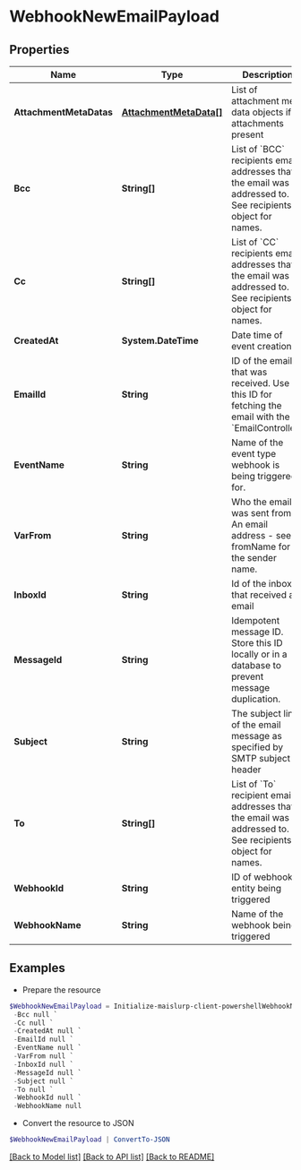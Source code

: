 # WebhookNewEmailPayload
## Properties

Name | Type | Description | Notes
------------ | ------------- | ------------- | -------------
**AttachmentMetaDatas** | [**AttachmentMetaData[]**](AttachmentMetaData) | List of attachment meta data objects if attachments present | [optional] 
**Bcc** | **String[]** | List of &#x60;BCC&#x60; recipients email addresses that the email was addressed to. See recipients object for names. | [optional] 
**Cc** | **String[]** | List of &#x60;CC&#x60; recipients email addresses that the email was addressed to. See recipients object for names. | [optional] 
**CreatedAt** | **System.DateTime** | Date time of event creation | [optional] 
**EmailId** | **String** | ID of the email that was received. Use this ID for fetching the email with the &#x60;EmailController&#x60;. | [optional] 
**EventName** | **String** | Name of the event type webhook is being triggered for. | [optional] 
**VarFrom** | **String** | Who the email was sent from. An email address - see fromName for the sender name. | [optional] 
**InboxId** | **String** | Id of the inbox that received an email | [optional] 
**MessageId** | **String** | Idempotent message ID. Store this ID locally or in a database to prevent message duplication. | [optional] 
**Subject** | **String** | The subject line of the email message as specified by SMTP subject header | [optional] 
**To** | **String[]** | List of &#x60;To&#x60; recipient email addresses that the email was addressed to. See recipients object for names. | [optional] 
**WebhookId** | **String** | ID of webhook entity being triggered | [optional] 
**WebhookName** | **String** | Name of the webhook being triggered | [optional] 

## Examples

- Prepare the resource
```powershell
$WebhookNewEmailPayload = Initialize-maislurp-client-powershellWebhookNewEmailPayload  -AttachmentMetaDatas null `
 -Bcc null `
 -Cc null `
 -CreatedAt null `
 -EmailId null `
 -EventName null `
 -VarFrom null `
 -InboxId null `
 -MessageId null `
 -Subject null `
 -To null `
 -WebhookId null `
 -WebhookName null
```

- Convert the resource to JSON
```powershell
$WebhookNewEmailPayload | ConvertTo-JSON
```

[[Back to Model list]](../README#documentation-for-models) [[Back to API list]](../README#documentation-for-api-endpoints) [[Back to README]](../README)

